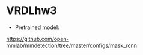 # VRDLhw3

- Pretrained model:

https://github.com/open-mmlab/mmdetection/tree/master/configs/mask_rcnn
